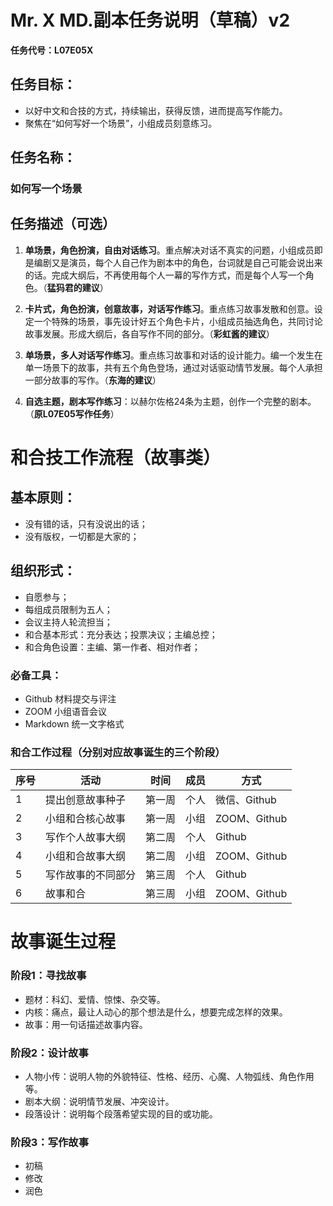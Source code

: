 # Mr. X MD.副本任务说明（草稿）v2

**任务代号：L07E05X**


## 任务目标：

* 以好中文和合技的方式，持续输出，获得反馈，进而提高写作能力。
* 聚焦在“如何写好一个场景”，小组成员刻意练习。



## 任务名称： 

### 如何写一个场景



## 任务描述（可选）

1. **单场景，角色扮演，自由对话练习**。重点解决对话不真实的问题，小组成员即是编剧又是演员，每个人自己作为剧本中的角色，台词就是自己可能会说出来的话。完成大纲后，不再使用每个人一幕的写作方式，而是每个人写一个角色。（**猛犸君的建议**）

2. **卡片式，角色扮演，创意故事，对话写作练习**。重点练习故事发散和创意。设定一个特殊的场景，事先设计好五个角色卡片，小组成员抽选角色，共同讨论故事发展。形成大纲后，各自写作不同的部分。（**彩虹酱的建议**）

3. **单场景，多人对话写作练习**。重点练习故事和对话的设计能力。编一个发生在单一场景下的故事，共有五个角色登场，通过对话驱动情节发展。每个人承担一部分故事的写作。（**东海的建议**）

4. **自选主题，剧本写作练习**：以赫尔佐格24条为主题，创作一个完整的剧本。（**原L07E05写作任务**）



# 和合技工作流程（故事类）

## 基本原则：

* 没有错的话，只有没说出的话；
* 没有版权，一切都是大家的；

## 组织形式：

* 自愿参与；
* 每组成员限制为五人；
* 会议主持人轮流担当；
* 和合基本形式：充分表达；投票决议；主编总控；
* 和合角色设置：主编、第一作者、相对作者；

### 必备工具：

* Github 材料提交与评注
* ZOOM 小组语音会议
* Markdown 统一文字格式


### 和合工作过程（分别对应故事诞生的三个阶段）

|序号|活动|时间|成员|方式|
|-|-|-|-|-|
|1|提出创意故事种子|第一周|个人|微信、Github|
|2|小组和合核心故事|第一周|小组|ZOOM、Github|
|3|写作个人故事大纲|第二周|个人|Github|
|4|小组和合故事大纲|第二周|小组|ZOOM、Github|
|5|写作故事的不同部分|第三周|个人|Github|
|6|故事和合|第三周|小组|ZOOM、Github|


# 故事诞生过程

### 阶段1：寻找故事


* 题材：科幻、爱情、惊悚、杂交等。
* 内核：痛点，最让人动心的那个想法是什么，想要完成怎样的效果。
* 故事：用一句话描述故事内容。

### 阶段2：设计故事


* 人物小传：说明人物的外貌特征、性格、经历、心魔、人物弧线、角色作用等。
* 剧本大纲：说明情节发展、冲突设计。
* 段落设计：说明每个段落希望实现的目的或功能。

### 阶段3：写作故事


* 初稿
* 修改
* 润色
